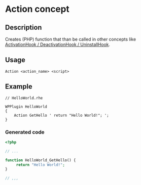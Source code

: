 # Action concept

## Description

Creates (PHP) function that than be called in other concepts like [ActivationHook / DeactivationHook / UninstallHook](ActivationAction-DeactivationAction-UninstallAction.md).

## Usage

```
Action <action_name> <script>
```

## Example

```
// HelloWorld.rhe

WPPlugin HelloWorld
{
    Action GetHello ' return "Hello World!"; ';
}
```

### Generated code

```php
<?php

// ...

function HelloWorld_GetHello() {
     return "Hello World!"; 
}

// ,,,
```

